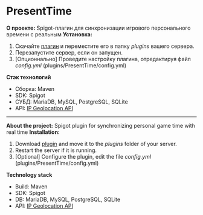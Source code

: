 # PresentTime
**О проекте:** Spigot-плагин для синхронизации игрового персонального времени с реальным
**Установка:**
1) Скачайте [плагин](https://github.com/ornarasus/PresentTime/releases/tag/v2.1) и переместите его в папку *plugins* вашего сервера.
2) Перезапустите сервер, если он запущен.
3) [Опционнально] Проведите настройку плагина, отредактируя файл *config.yml* (plugins/PresentTime/config.yml)

**Стэк технологий**
* Сборка: Maven
* SDK: Spigot
* СУБД: MariaDB, MySQL, PostgreSQL, SQLite
* API: [IP Geolocation API](https://ip-api.com/)
---
**About the project:** Spigot plugin for synchronizing personal game time with real time
**Installation:**
1) Download [plugin](https://github.com/ornarasus/PresentTime/releases/tag/v2.1 ) and move it to the *plugins* folder of your server.
2) Restart the server if it is running.
3) [Optional] Configure the plugin, edit the file *config.yml* (plugins/PresentTime/config.yml)

**Technology stack**
* Build: Maven
* SDK: Spigot
* DB: MariaDB, MySQL, PostgreSQL, SQLite
* API: [IP Geolocation API](https://ip-api.com/)
